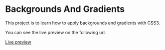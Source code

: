 # Backgrounds And Gradients
This project is to learn how to apply backgrounds and gradients with CSS3.

You can see the live preview on the following url.


[Live preview](https://github.com/jcromerohdz/backgrounds_and_gradients/blob/master/index.html)
